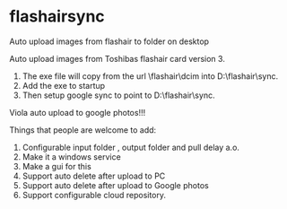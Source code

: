 # flashairsync
Auto upload images from flashair to folder on desktop

Auto upload images from Toshibas flashair card version 3.

1. The exe file will copy from the url \\flashair\dcim into D:\flashair\sync. 
1. Add the exe to startup 
1. Then setup google sync to point to D:\flashair\sync.

Viola auto upload to google photos!!!

Things that people are welcome to add: 
1. Configurable input folder , output folder and pull delay a.o. 
1. Make it a windows service 
1. Make a gui for this 
1. Support auto delete after upload to PC 
1. Support auto delete after upload to Google photos 
1. Support configurable cloud repository.
